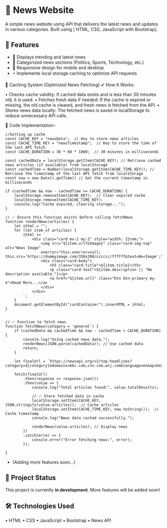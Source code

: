 # 📰 News Website  

A simple news website using API that delivers the latest news and updates in various categories. Built using [ HTML, CSS, JavaScript with Bootstrap].  

## 📌 Features  
- 📰 Displays trending and latest news  
- 📂 Categorized news sections (Politics, Sports, Technology, etc.)  
- 📱  Responsive design for mobile and desktop 
- ⚡ Implements local storage caching to optimize API requests

🔹 Caching System (Optimized News Fetching)
✔ How It Works:

•  Checks cache validity: If cached data exists and is less than 30 minutes old, it is used.
•  Fetches fresh data if needed: If the cache is expired or missing, the old cache is cleared, and fresh news is fetched from the API.
•  Stores news data locally: The fetched news is saved in localStorage to reduce unnecessary API calls. 


   📝 Code Implementation:-
    
    //Setting up cache
    const CACHE_KEY = "newsData";  // Key to store news articles  
    const CACHE_TIME_KEY = "newsTimestamp";  // Key to store the time of the last API fetch  
    const CACHE_DURATION = 30 * 60 * 1000;  // 30 minutes in milliseconds  

    const cachedData = localStorage.getItem(CACHE_KEY); // Retrieve cached news articles (if available) from localStorage
    const cachedTime = Number(localStorage.getItem(CACHE_TIME_KEY)); // Retrieve the timestamp of the last API fetch from localStorage
    const now = new Date().getTime() // Get the current timestamp in milliseconds

    if (cachedTime && now - cachedTime >= CACHE_DURATION) {
        localStorage.removeItem(CACHE_KEY);  // Clear expired cache
        localStorage.removeItem(CACHE_TIME_KEY);
        console.log("Cache expired, clearing storage...");
    }

    // ✅ Ensure this function exists before calling fetchNews
    function renderNews(articles) {
        let ihtml = "";
        for (let item of articles) {
            ihtml += `
                <div class="card mx-2 my-2" style="width: 22rem;">
                    <img src="${item.urlToImage}" class="card-img-top" alt="News Image"
                    onerror="this.onerror=null; this.src='https://dummyimage.com/350x200/cccccc/ffffff&text=No+Image';">
                    <div class="card-body">
                        <h5 class="card-title">${item.title}</h5>
                        <p class="card-text">${item.description || "No description available."}</p>
                        <a href="${item.url}" class="btn btn-primary my-4">Read More...</a>
                    </div>
                </div>
            `;
        }
        document.getElementById("cardContainer").innerHTML = ihtml; 
    }

        
    // ✅ Function to fetch news
    function fetchNews(category = 'general') {
        if (cachedData && cachedTime && now - cachedTime < CACHE_DURATION) {
            console.log("Using cached news data.");
            renderNews(JSON.parse(cachedData)); // Use cached data
            return;
        }

        let finalUrl = `https://newsapi.org/v2/top-headlines?category=${category}&domains=bbc.com,cnn.com,wsj.com&language=en&apiKey=${key}`;

        fetch(finalUrl)
            .then(response => response.json())
            .then(value => {
                console.log("Total articles found:", value.totalResults);

                // ✅ Store fetched data in cache
                localStorage.setItem(CACHE_KEY, JSON.stringify(value.articles));  // Cache articles
                localStorage.setItem(CACHE_TIME_KEY, now.toString());  // Cache timestamp
                console.log("News data cached successfully.");

                renderNews(value.articles); // Display news
            })
            .catch(error => {
                console.error("Error fetching news:", error);
            });

    }
 


- (Adding more features soon...)  

## 🚀 Project Status  
This project is currently **in development**. More features will be added soon!  

 
## 🛠️ Technologies Used
• HTML
• CSS
• JavaScript
• Bootstrap
• News API